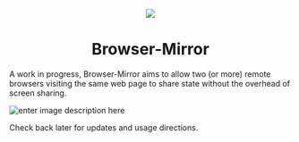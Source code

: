 <p align="center">
<img src="https://i.imgur.com/R2966La.png">
<h1 align="center">Browser-Mirror</h1>
</p>

A work in progress, Browser-Mirror aims to allow two (or more) remote browsers visiting the same web page to share state without the overhead of screen sharing.

![enter image description here](https://i.imgur.com/Pabb0DW.gif)

Check back later for updates and usage directions.